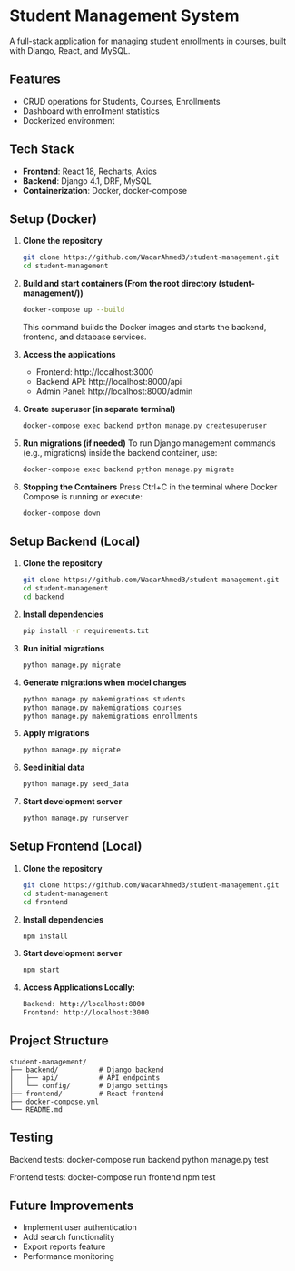 # Student Management System

A full-stack application for managing student enrollments in courses, built with Django, React, and MySQL.

## Features

- CRUD operations for Students, Courses, Enrollments
- Dashboard with enrollment statistics
- Dockerized environment

## Tech Stack

- **Frontend**: React 18, Recharts, Axios
- **Backend**: Django 4.1, DRF, MySQL
- **Containerization**: Docker, docker-compose

## Setup (Docker)

1. **Clone the repository**

   ```bash
   git clone https://github.com/WaqarAhmed3/student-management.git
   cd student-management
   ```

2. **Build and start containers (From the root directory (student-management/))**

   ```bash
   docker-compose up --build
   ```

   This command builds the Docker images and starts the backend, frontend, and database services.

3. **Access the applications**

   - Frontend: http://localhost:3000
   - Backend API: http://localhost:8000/api
   - Admin Panel: http://localhost:8000/admin

4. **Create superuser (in separate terminal)**

   ```bash
   docker-compose exec backend python manage.py createsuperuser
   ```

5. **Run migrations (if needed)**
   To run Django management commands (e.g., migrations) inside the backend container, use:

   ```bash
   docker-compose exec backend python manage.py migrate
   ```

6. **Stopping the Containers**
   Press Ctrl+C in the terminal where Docker Compose is running or execute:

   ```bash
   docker-compose down
   ```

## Setup Backend (Local)

1. **Clone the repository**

   ```bash
   git clone https://github.com/WaqarAhmed3/student-management.git
   cd student-management
   cd backend
   ```

2. **Install dependencies**

   ```bash
   pip install -r requirements.txt
   ```

3. **Run initial migrations**

   ```bash
   python manage.py migrate
   ```

4. **Generate migrations when model changes**
   ```bash
   python manage.py makemigrations students
   python manage.py makemigrations courses
   python manage.py makemigrations enrollments
   ```
5. **Apply migrations**

   ```bash
   python manage.py migrate
   ```

6. **Seed initial data**

   ```bash
   python manage.py seed_data
   ```

7. **Start development server**
   ```bash
   python manage.py runserver
   ```

## Setup Frontend (Local)

1. **Clone the repository**

   ```bash
   git clone https://github.com/WaqarAhmed3/student-management.git
   cd student-management
   cd frontend
   ```

2. **Install dependencies**

   ```bash
   npm install
   ```

3. **Start development server**

   ```bash
   npm start
   ```

4. **Access Applications Locally:**
   ```bash
   Backend: http://localhost:8000
   Frontend: http://localhost:3000
   ```

## Project Structure

```
student-management/
├── backend/          # Django backend
│   ├── api/          # API endpoints
│   └── config/       # Django settings
├── frontend/         # React frontend
├── docker-compose.yml
└── README.md
```

## Testing

Backend tests:
docker-compose run backend python manage.py test

Frontend tests:
docker-compose run frontend npm test

## Future Improvements

- Implement user authentication
- Add search functionality
- Export reports feature
- Performance monitoring

